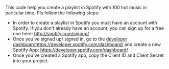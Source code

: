 This code help you create a playlist in Spotify with 100 hot music in paricular time.
Pls follow the following steps:

- In order to create a playlist in Spotify you must have an account with Spotify. If you don't already have an account, you can sign up for a free one here: http://spotify.com/signup/
- Once you've signed up/ signed in, go to the [developer dashboard](https://developer.spotify.com/dashboard/)https://developer.spotify.com/dashboard/ and create a new Spotify App:
  https://developer.spotify.com/dashboard/
- Once you've created a Spotify app, copy the Client ID and Client Secret into your project.
